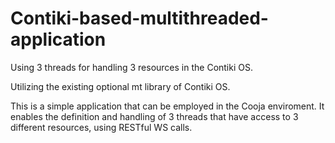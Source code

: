 # Contiki-based-multithreaded-application
Using 3 threads for handling 3 resources in the Contiki OS.

Utilizing the existing optional mt library of Contiki OS.

This is a simple application that can be employed in the Cooja enviroment. 
It enables the definition and handling of 3 threads that have access to 3 different resources,
using RESTful WS calls.
